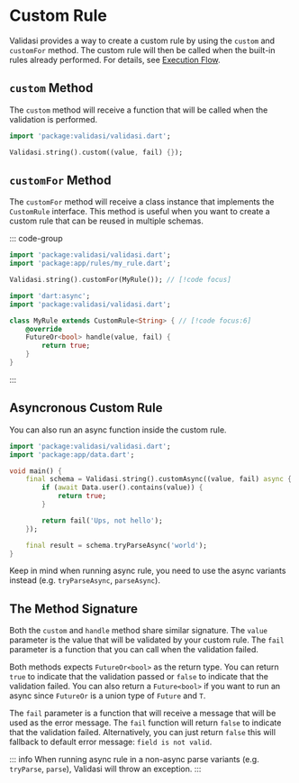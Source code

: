 # Custom Rule

Validasi provides a way to create a custom rule by using the `custom` and `customFor` method. The custom rule
will then be called when the built-in rules already performed. For details, see [Execution Flow](/guide/execution-order).

## `custom` Method

The `custom` method will receive a function that will be called when the validation is performed.

```dart
import 'package:validasi/validasi.dart';

Validasi.string().custom((value, fail) {});
```

## `customFor` Method

The `customFor` method will receive a class instance that implements the `CustomRule` interface. This method is useful
when you want to create a custom rule that can be reused in multiple schemas.

::: code-group

```dart [main.dart]
import 'package:validasi/validasi.dart';
import 'package:app/rules/my_rule.dart';

Validasi.string().customFor(MyRule()); // [!code focus]
```

```dart [my_rule.dart]
import 'dart:async';
import 'package:validasi/validasi.dart';

class MyRule extends CustomRule<String> { // [!code focus:6]
    @override
    FutureOr<bool> handle(value, fail) {
        return true;
    }
}
```

:::

## Asyncronous Custom Rule

You can also run an async function inside the custom rule.

```dart
import 'package:validasi/validasi.dart';
import 'package:app/data.dart';

void main() {
    final schema = Validasi.string().customAsync((value, fail) async {
        if (await Data.user().contains(value)) {
            return true;
        }

        return fail('Ups, not hello');
    });

    final result = schema.tryParseAsync('world');
}
```

Keep in mind when running async rule, you need to use the async variants instead (e.g. `tryParseAsync`, `parseAsync`).

## The Method Signature

Both the `custom` and `handle` method share similar signature. The `value` parameter is the value that will be validated
by your custom rule. The `fail` parameter is a function that you can call when the validation failed.

Both methods expects `FutureOr<bool>` as the return type. You can return `true` to indicate that the validation passed
or `false` to indicate that the validation failed. You can also return a `Future<bool>` if you want to run an async since
`FutureOr` is a union type of `Future` and `T`.

The `fail` parameter is a function that will receive a message that will be used as the error message. The `fail` function
will return `false` to indicate that the validation failed. Alternatively, you can just return `false` this will
fallback to default error message: `field is not valid`.

::: info
When running async rule in a non-async parse variants (e.g. `tryParse`, `parse`), Validasi will throw an exception.
:::

